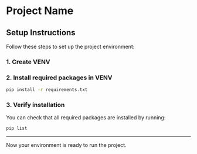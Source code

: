 # Project Name

## Setup Instructions

Follow these steps to set up the project environment:

### 1. Create VENV

### 2. Install required packages in VENV
```bash
pip install -r requirements.txt
```

### 3. Verify installation
You can check that all required packages are installed by running:
```bash
pip list
```

---

Now your environment is ready to run the project.

